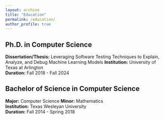```yaml
---
layout: archive
title: "Education"
permalink: /education/
author_profile: true
---
```

## Ph.D. in Computer Science
**Dissertation/Thesis:** Leveraging Software Testing Techniques to Explain, Analyze, and Debug Machine Learning Models
**Institution:** University of Texas at Arlington  
**Duration:** Fall 2018 - Fall 2024

## Bachelor of Science in Computer Science
**Major:** Computer Science 
**Minor:** Mathematics  
**Institution:** Texas Wesleyan University  
**Duration:** Fall 2014 - Spring 2018
